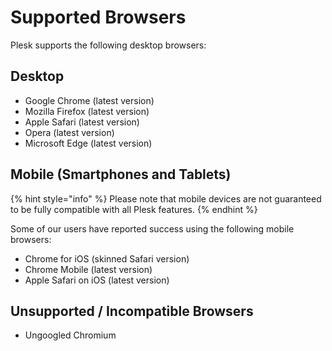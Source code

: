 # Supported Browsers

Plesk supports the following desktop browsers:

## Desktop

* Google Chrome (latest version)
* Mozilla Firefox (latest version)
* Apple Safari (latest version)
* Opera (latest version)
* Microsoft Edge (latest version)

## Mobile (Smartphones and Tablets)

{% hint style="info" %}
Please note that mobile devices are not guaranteed to be fully compatible with all Plesk features.
{% endhint %}

Some of our users have reported success using the following mobile browsers:

* Chrome for iOS (skinned Safari version) 
* Chrome Mobile (latest version)
* Apple Safari on iOS (latest version)

## Unsupported / Incompatible Browsers

* Ungoogled Chromium